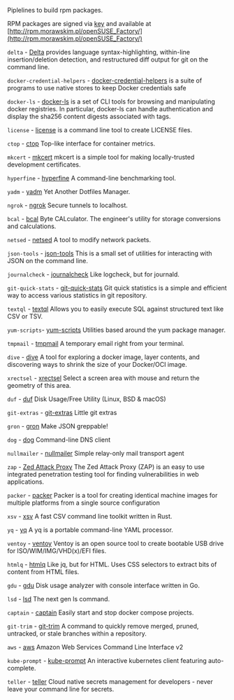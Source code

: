 Piplelines to build rpm packages.

RPM packages are signed via [key](https://gist.githubusercontent.com/morawskim/0e5d812efbacc894a179516cd8dbca60/raw/2efa2ae80a2feb03f13952bdc07a47383592f972/RPM-GPG-KEY)
and  available at [http://rpm.morawskim.pl/openSUSE_Factory/](http://rpm.morawskim.pl/openSUSE_Factory/)

`delta` - [Delta](https://github.com/dandavison/delta) provides language syntax-highlighting, within-line insertion/deletion detection, and restructured diff output for git on the command line.

`docker-credential-helpers` - [docker-credential-helpers](https://github.com/docker/docker-credential-helpers) is a suite of programs to use native stores to keep Docker credentials safe

`docker-ls` - [docker-ls](https://github.com/mayflower/docker-ls) is a set of CLI tools for browsing and manipulating docker registries. In particular, docker-ls can handle authentication and display the sha256 content digests associated with tags.

`license` - [license](https://github.com/nishanths/license) is a command line tool to create LICENSE files.

`ctop` - [ctop](https://github.com/bcicen/ctop) Top-like interface for container metrics.

`mkcert` - [mkcert](https://github.com/FiloSottile/mkcert) mkcert is a simple tool for making locally-trusted development certificates.

`hyperfine` - [hyperfine](https://github.com/sharkdp/hyperfine) A command-line benchmarking tool.

`yadm` - [yadm](https://github.com/TheLocehiliosan/yadm) Yet Another Dotfiles Manager.

`ngrok` - [ngrok](https://ngrok.com) Secure tunnels to localhost.

`bcal` - [bcal](https://github.com/jarun/bcal) Byte CALculator. The engineer's utility for storage conversions and calculations.

`netsed` - [netsed](http://silicone.homelinux.org/projects/netsed/) A tool to modify network packets.

`json-tools` - [json-tools](https://github.com/larsks/json-tools) This is a small set of utilities for interacting with JSON on the command line.

`journalcheck` - [journalcheck](https://github.com/jorgenschaefer/journalcheck) Like logcheck, but for journald.

`git-quick-stats` - [git-quick-stats](https://github.com/arzzen/git-quick-stats) Git quick statistics is a simple and efficient way to access various statistics in git repository.

`textql` - [textql](https://github.com/dinedal/textql) Allows you to easily execute SQL against structured text like CSV or TSV.

`yum-scripts`- [yum-scripts](http://linux.duke.edu/yum/download/yum-utils/) Utilities based around the yum package manager.

`tmpmail` - [tmpmail](https://github.com/sdushantha/tmpmail) A temporary email right from your terminal.

`dive` - [dive](https://github.com/wagoodman/dive) A tool for exploring a docker image, layer contents, and discovering ways to shrink the size of your Docker/OCI image.

`xrectsel` - [xrectsel](https://bbs.archlinux.org/viewtopic.php?id=85378) Select a screen area with mouse and return the geometry of this area.

`duf` - [duf](https://github.com/muesli/duf) Disk Usage/Free Utility (Linux, BSD & macOS)

`git-extras` - [git-extras](https://github.com/tj/git-extras) Little git extras

`gron` - [gron](https://github.com/tomnomnom/gron) Make JSON greppable!

`dog` - [dog](https://github.com/ogham/dog) Command-line DNS client

`nullmailer` - [nullmailer](http://untroubled.org/nullmailer/) Simple relay-only mail transport agent

`zap` - [Zed Attack Proxy](http://www.owasp.org/index.php/OWASP_Zed_Attack_Proxy_Project) The Zed Attack Proxy (ZAP) is an easy to use integrated penetration testing tool for finding vulnerabilities in web applications.

`packer` - [packer](https://www.packer.io/) Packer is a tool for creating identical machine images for multiple platforms from a single source configuration

`xsv` - [xsv](https://github.com/BurntSushi/xsv) A fast CSV command line toolkit written in Rust.

`yq` - [yq](https://github.com/mikefarah/yq) A yq is a portable command-line YAML processor.

`ventoy` - [ventoy](https://github.com/ventoy/Ventoy) Ventoy is an open source tool to create bootable USB drive for ISO/WIM/IMG/VHD(x)/EFI files.

`htmlq` - [htmlq](https://github.com/mgdm/htmlq) Like jq, but for HTML. Uses CSS selectors to extract bits of content from HTML files.

`gdu` - [gdu](https://github.com/dundee/gdu) Disk usage analyzer with console interface written in Go.

`lsd` - [lsd](https://github.com/Peltoche/lsd) The next gen ls command.

`captain` - [captain](https://github.com/jenssegers/captain) Easily start and stop docker compose projects.

`git-trim` - [git-trim](https://github.com/jasonmccreary/git-trim) A command to quickly remove merged, pruned, untracked, or stale branches within a repository.

`aws` - [aws](https://github.com/aws/aws-cli) Amazon Web Services Command Line Interface v2

`kube-prompt` - [kube-prompt](https://github.com/c-bata/kube-prompt) An interactive kubernetes client featuring auto-complete.

`teller` - [teller](https://github.com/tellerops/teller) Cloud native secrets management for developers - never leave your command line for secrets.
